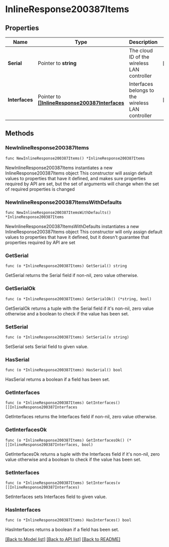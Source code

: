 # InlineResponse200387Items

## Properties

Name | Type | Description | Notes
------------ | ------------- | ------------- | -------------
**Serial** | Pointer to **string** | The cloud ID of the wireless LAN controller | [optional] 
**Interfaces** | Pointer to [**[]InlineResponse200387Interfaces**](InlineResponse200387Interfaces.md) | Interfaces belongs to the wireless LAN controller | [optional] 

## Methods

### NewInlineResponse200387Items

`func NewInlineResponse200387Items() *InlineResponse200387Items`

NewInlineResponse200387Items instantiates a new InlineResponse200387Items object
This constructor will assign default values to properties that have it defined,
and makes sure properties required by API are set, but the set of arguments
will change when the set of required properties is changed

### NewInlineResponse200387ItemsWithDefaults

`func NewInlineResponse200387ItemsWithDefaults() *InlineResponse200387Items`

NewInlineResponse200387ItemsWithDefaults instantiates a new InlineResponse200387Items object
This constructor will only assign default values to properties that have it defined,
but it doesn't guarantee that properties required by API are set

### GetSerial

`func (o *InlineResponse200387Items) GetSerial() string`

GetSerial returns the Serial field if non-nil, zero value otherwise.

### GetSerialOk

`func (o *InlineResponse200387Items) GetSerialOk() (*string, bool)`

GetSerialOk returns a tuple with the Serial field if it's non-nil, zero value otherwise
and a boolean to check if the value has been set.

### SetSerial

`func (o *InlineResponse200387Items) SetSerial(v string)`

SetSerial sets Serial field to given value.

### HasSerial

`func (o *InlineResponse200387Items) HasSerial() bool`

HasSerial returns a boolean if a field has been set.

### GetInterfaces

`func (o *InlineResponse200387Items) GetInterfaces() []InlineResponse200387Interfaces`

GetInterfaces returns the Interfaces field if non-nil, zero value otherwise.

### GetInterfacesOk

`func (o *InlineResponse200387Items) GetInterfacesOk() (*[]InlineResponse200387Interfaces, bool)`

GetInterfacesOk returns a tuple with the Interfaces field if it's non-nil, zero value otherwise
and a boolean to check if the value has been set.

### SetInterfaces

`func (o *InlineResponse200387Items) SetInterfaces(v []InlineResponse200387Interfaces)`

SetInterfaces sets Interfaces field to given value.

### HasInterfaces

`func (o *InlineResponse200387Items) HasInterfaces() bool`

HasInterfaces returns a boolean if a field has been set.


[[Back to Model list]](../README.md#documentation-for-models) [[Back to API list]](../README.md#documentation-for-api-endpoints) [[Back to README]](../README.md)



